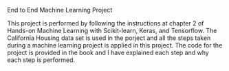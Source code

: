 End to End Machine Learning Project

This project is performed by following the instructions at chapter 2 of Hands-on Machine Learning with Scikit-learn, Keras, and Tensorflow.
The California Housing data set is used in the porject and all the steps taken during a machine learning project is applied in this project.
The code for the project is provided in the book and I have explained each step and why each step is performed. 